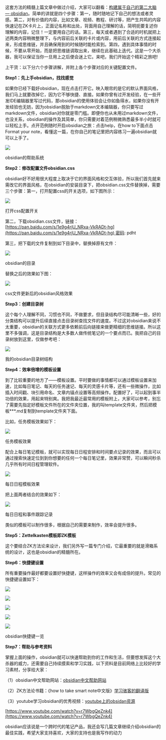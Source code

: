 这套方法的精髓上篇文章中做过介绍，大家可以翻看：[构建属于自己的第二大脑 — obsidian](https://zhuanlan.zhihu.com/p/360572203)。简单的讲就是四个步骤：第一，随时随地记下自己的想法或者灵感。第二，对有价值的内容，比如文章、视频、教程、研讨等，把产生共鸣的内容快速记在ZK卡片上，正面记名称和出处，背面用自己理解的话，简明扼要复述你理解的内容，记住！一定要用自己的话。第三，每天或者遇到了合适的时机就把上述两类内容稍微整理下，与内容前后关联的卡片或内容，用前后关联的方式连接起来，形成思维链，并且确保用到的时候随时能检索到。第四，遇到具体事情的时候，不要从零开始，而是把思维链调取出来，继续在此基础上迭代。这是一个大杀器，我可以保证当你一旦用上之后便会迷上它。来吧，我们开始这个精彩之旅吧!

上干货：以下分六个步骤讲解，并附上各个步骤对应的关键配置文件。

**Step1：先上手obsidian，找找感觉**

如果你已经下载好obsidian，现在点击打开它。映入眼帘的是它的默认界面风格，我们马上就要改掉它，因为它不够快捷、直接。如果你曾有过开发经验，在一些开发IDE编辑器里写过代码，那obsidian的使用体验会让你如鱼得水，如果你没有开发经验也无妨，因为obsidian脱胎于markdown文本编辑器，你只要写过markdown文件，obsidian对你就是零门槛。即便你也从未用过markdown文件，也没关系，obsidian的操作及其简单，你只需要对着范例稍微熟悉最多半小时就可以轻松上手。点开范例随时开启obsidian之旅：点击help，在how to下面点击Format your note，看懂这一篇，在你自己的笔记里把内容练习一遍obsidian就可以上手了。

![](./assets/v2-4464549941e55cf752431c614278b242_r.jpg)

obsidian的帮助系统

**Step2：修改配置文件obsidian.css**

obsidian好不好用很大程度上取决于它的界面风格和交互体验，所以我们首先就来需改它的界面风格，在obsidian的安装目录下，把obsidian.css文件替换掉，需要三个步骤：第一，打开配置css的开关选项，如下图所示：

![](./assets/v2-5a5db5468db1ab619f22ab90dd2c1d33_r.jpg)

打开css配置开关

第二，下载obsidian.css文件，链接：[https://pan.baidu.com/s/1e9g4rjU_NRxa-VkRADt-hg](https://pan.baidu.com/s/1e9g4rjU_NRxa-VkRADt-hg) 密码: pdht

第三，把下载的文件复制到如下目录中，替换掉原有文件：

![](./assets/v2-10fab48dc933ba13d50b4f580d59483f_r.jpg)

obsidian的目录

替换之后的效果如下图：

![](./assets/v2-cc35f79ee4d7921f2d22eaa8d603dd22_r.jpg)

css文件更新后的obsidian风格效果

**Step3：创建目录树**

这个每个人理解不同，习惯也不同，不做要求，但目录结构尽可能清晰一些，好的分类结构可以提升后续直接点击目录树查找文件的速度。不过这对obsidian来说不太重要，obsidian的关联方式更多依赖前后向链接来做更精细的思维链接。所以这里不多强调，这是目录结构是大多数人做传统笔记的一个要点而已。我把自己的目录树放到这里，仅做参考吧：

![](./assets/v2-bd7233b1442ee9ad1edb62324ac4c74b_r.jpg)

我的obsidian目录树结构

**Step4：效率倍增的模板设置**

到了比较重要的地方了——模板设置。平时要做的事情都可以通过模板设置来加速，比如每日笔记、每天的任务速记、每天的灵感卡片等，还有一些微操作，比如插入时间戳、块引用命名、文章内锚点设置等高频操作。配置好了，可以起到事半功倍的效果，用起来特别爽。我把我最近最常用的模板附上，大家可以参考，别忘了需要先指定好模板文件所在的文件夹位置，我的叫template文件夹，然后把模板***.md复制到template文件夹下面。

比如，任务模板效果如下：

![](./assets/v2-27da5530e82a0083f0ebff1930b6ffa8_r.jpg)

任务模板效果

配合上每日笔记模板，就可以实现每日日程安排和时间要点记录的效果，而且可以通过搜索快速定位到到你想要的任何一个每日笔记里，效果非常赞，可以瞬间秒杀几乎所有时间日程管理软件。

![](./assets/v2-45a154c3a77453bbc556f19809291498_r.jpg)

每日日程模板效果

把上面两者结合的效果如下：

![](./assets/v2-8733f927213496e70720ee4698f16331_r.jpg)

每日日程和事件跟踪记录

类似的模板可以制作很多，根据自己的需要来制作，效率会提升很多。

**Step5：Zettelkasten模板即ZK模板**

这个要结合ZK方法论来设计，我们另外写一篇专门介绍，它最重要的就是滑箱系统的设计，这也是obsidian的精髓所在。

**Step6：快捷键设置**

所有重要操作最好都要设置好快捷键，这样操作的效率又会有成倍的提升。常见的快捷键设置如下：

![](./assets/v2-f5592f081304f0cd78ce8ccc6755d3cc_r.jpg)

![](./assets/v2-f9ff85d0dc613899d65ceaf82a3a3526_r.jpg)

![](./assets/v2-d87c1364be45fbc4185d065311f531b9_r.jpg)

![](./assets/v2-e539a7a8cf85ae84d5165a92f7425bc6_r.jpg)

![](./assets/v2-9003f2e96fc923ced6368d47cf972aa9_r.jpg)

obsidian快捷键一览

**Step7：帮助与参考资料**

掌握上面的操作，obsidian就可以快速帮助到你的工作和生活，但要想发挥这个大杀器的威力，还需要自己持续摸索和学习实践，以下资料是目前网络上比较好的学习素材，分享给大家：

（1）obsidian中文帮助网站：[obsidian中文帮助网站](https://links.jianshu.com/go?to=https%3A%2F%2Fpublish.obsidian.md%2Fchinesehelp%2F00%2B%25E6%2596%25B0%25E6%2589%258B%25E5%2585%25A5%25E9%2597%25A8%2F00%2B%25E6%2596%25B0%25E6%2589%258B%25E5%2585%25A5%25E9%2597%25A8)

（2）ZK方法论书籍：《how to take smart note中文版》[学习骇客的翻译版](https://links.jianshu.com/go?to=https%3A%2F%2Fwww.ershicimi.com%2Fp%2F0c79b26c2717b3dd55b4ed8f30607625)

（3）youtube学习obsidian的优秀视频：[youtube上的obsidan资源](https://links.jianshu.com/go?to=https%3A%2F%2Fwww.youtube.com%2Fwatch%3Fv%3Dr7WbgQeZnk4)

[https://www.youtube.com/watch?v=r7WbgQeZnk4](https://www.youtube.com/watch?v=r7WbgQeZnk4)

obsidian应该说是一个跨时代的笔记产品，我还会写几篇文章继续介绍obsidian的最佳实践，希望大家支持喜欢，大家的支持也是我写作的动力